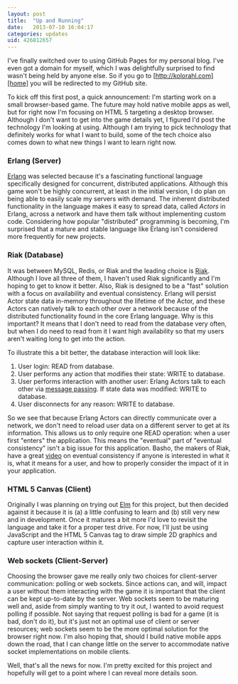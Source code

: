 ```yaml
---
layout: post
title:  "Up and Running"
date:   2013-07-10 16:04:17
categories: updates
uid: 426812657
---
```


I've finally switched over to using GitHub Pages for my personal blog. I've even
got a domain for myself, which I was delightfully surprised to find wasn't being
held by anyone else. So if you go to [http://kolorahl.com][home] you will be
redirected to my GitHub site.

To kick off this first post, a quick announcement: I'm starting work on a small
browser-based game. The future may hold native mobile apps as well, but for
right now I'm focusing on HTML 5 targeting a desktop browser. Although I don't
want to get into the game details yet, I figured I'd post the technology I'm
looking at using. Although I am trying to pick technology that definitely works
for what I want to build, some of the tech choice also comes down to what new
things I want to learn right now.

### Erlang (Server)

[Erlang][erlang] was selected because it's a fascinating functional language
specifically designed for concurrent, distributed applications. Although this
game won't be highly concurrent, at least in the initial version, I do plan on
being able to easily scale my servers with demand. The inherent distributed
functionality in the language makes it easy to spread data, called _Actors_ in
Erlang, across a network and have them talk without implementing custom
code. Considering how popular "distributed" programming is becoming, I'm
surprised that a mature and stable language like Erlang isn't considered more
frequently for new projects.

### Riak (Database)

It was between MySQL, Redis, or Riak and the leading choice is
[Riak][riak]. Although I love all three of them, I haven't used Riak
significantly and I'm hoping to get to know it better. Also, Riak is designed to
be a "fast" solution with a focus on availability and eventual
consistency. Erlang will persist Actor state data in-memory throughout the
lifetime of the Actor, and these Actors can natively talk to each other over a
network because of the distributed functionality found in the core Erlang
language. Why is this important? It means that I don't need to read from the
database very often, but when I do need to read from it I want high availability
so that my users aren't waiting long to get into the action.

To illustrate this a bit better, the database interaction will look like:

1. User login: READ from database.
2. User performs any action that modifies their state: WRITE to database.
3. User performs interaction with another user: Erlang Actors talk to each other
   via [message passing][erl-mp]. If state data was modified: WRITE to database.
4. User disconnects for any reason: WRITE to database.

So we see that because Erlang Actors can directly communicate over a network, we
don't need to reload user data on a different server to get at its
information. This allows us to only require one READ operation: when a user
first "enters" the application. This means the "eventual" part of "eventual
consistency" isn't a big issue for this application. Basho, the makers of Riak,
have a great [video](http://basho.com/how-eventual-is-eventual-consistency/) on
eventual consistency if anyone is interested in what it is, what it means for a
user, and how to properly consider the impact of it in your application.

### HTML 5 Canvas (Client)

Originally I was planning on trying out [Elm][elm] for this project, but then
decided against it because it is (a) a little confusing to learn and (b) still
very new and in development. Once it matures a bit more I'd love to revisit the
language and take it for a proper test drive. For now, I'll just be using
JavaScript and the HTML 5 Canvas tag to draw simple 2D graphics and capture user
interaction within it.

### Web sockets (Client-Server)

Choosing the browser gave me really only two choices for client-server
communication: polling or web sockets. Since actions can, and will, impact a user
without them interacting with the game it is important that the client can be
kept up-to-date by the server. Web sockets seem to be maturing well and, aside
from simply wanting to try it out, I wanted to avoid request polling if
possible. Not saying that request polling is bad for a game (it is bad, don't do
it), but it's just not an optimal use of client or server resources; web sockets
seem to be the more optimal solution for the browser right now. I'm also hoping
that, should I build native mobile apps down the road, that I can change little
on the server to accommodate native socket implementations on mobile clients.

Well, that's all the news for now. I'm pretty excited for this project and
hopefully will get to a point where I can reveal more details soon.

[home]: http://kolorahl.com
[erlang]: http://learnyousomeerlang.com/
[erl-mp]: http://www.erlang.org/doc/getting_started/conc_prog.html
[riak]: http://basho.com/riak/
[elm]: http://elm-lang.org
